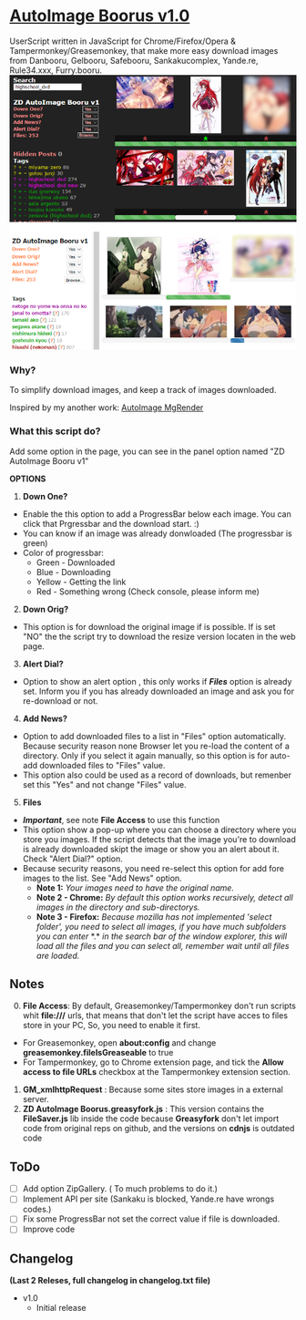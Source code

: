 # [AutoImage Boorus v1.0](https://github.com/ZeroDrako/AutoImage-Boorus)
UserScript written in JavaScript for Chrome/Firefox/Opera & Tampermonkey/Greasemonkey, that make more easy download images from Danbooru, Gelbooru, Safebooru, Sankakucomplex, Yande.re, Rule34.xxx, Furry.booru.
![MENU](https://raw.githubusercontent.com/ZeroDrako/AutoImage-Boorus/master/YandeRe%20-%20Sankaku.png)

### Why?
To simplify download images, and keep a track of images downloaded.

Inspired by my another work: [AutoImage MgRender](https://github.com/ZeroDrako/AutoImage-MgRender)

### What this script do?
Add some option in the page, you can see in the panel option named "ZD AutoImage Booru v1"

**OPTIONS**

1. **Down One?**
  - Enable the this option to add a ProgressBar below each image. You can click that Prgressbar and the download start. :)
  - You can know if an image was already donwloaded (The progressbar is green)
  - Color of progressbar:
      - Green   - Downloaded
      - Blue    - Downloading
      - Yellow  - Getting the link
      - Red     - Something wrong (Check console, please inform me)

2. **Down Orig?**
  - This option is for download the original image if is possible. If is set "NO" the the script try to download the resize version locaten in the web page.

3. **Alert Dial?**
  - Option to show an alert option , this only works if *__Files__* option is already set. Inform you if you has already downloaded an image and ask you for re-download or not.

4. **Add News?**
  - Option to add downloaded files to a list in "Files" option automatically. Because security reason none Browser let you re-load the content of a directory. Only if you select it again manually, so this option is for auto-add downloaded files to "Files" value.
  - This option also could be used as a record of downloads, but remenber set this "Yes" and not change "Files" value.

5. **Files**
  - __*Important*__, see note __File Access__ to use this function
  - This option show a pop-up where you can choose a directory where you store you images. If the script detects that the image you're to download is already downloaded skipt the image or show you an alert about it. Check "Alert Dial?" option.
  - Because security reasons, you need re-select this option for add fore images to the list. See "Add News" option.
    - **Note 1:** *Your images need to have the original name.*
    - **Note 2 - Chrome:** *By default this option works recursively, detect all images in the directory and sub-directorys.*
    - **Note 3 - Firefox:** *Because mozilla has not implemented 'select folder', you need to select all images, if you have much subfolders you can enter* \*.\* *in the search bar of the window explorer, this will load all the files and you can select all, remember wait until all files are loaded.*

## Notes
0. **File Access**: By default, Greasemonkey/Tampermonkey don't run scripts whit __file:///__ urls, that means that don't let the script have acces to files store in your PC, So, you need to enable it first.
  - For Greasemonkey, open __about:config__ and change __greasemonkey.fileIsGreaseable__ to true
  - For Tampermonkey, go to Chrome extension page, and tick the __Allow access to file URLs__ checkbox at the Tampermonkey extension section.
1. **GM_xmlhttpRequest** : Because some sites store images in a external server.
3. **ZD AutoImage Boorus.greasyfork.js** : This version contains the __FileSaver.js__ lib  inside the code because __Greasyfork__ don't let import code from original reps on github, and the versions on __cdnjs__ is outdated code

## ToDo
- [ ] Add option ZipGallery. ( To much problems to do it.)
- [ ] Implement API per site (Sankaku is blocked, Yande.re have wrongs codes.)
- [ ] Fix some ProgressBar not set the correct value if file is downloaded.
- [ ] Improve code

## Changelog
**(Last 2 Releses, full changelog in __changelog.txt__ file)**
- v1.0
  - Initial release
